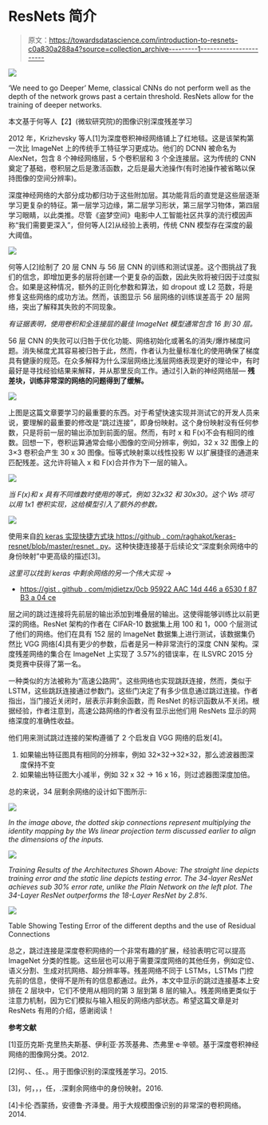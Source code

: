 # ResNets 简介

> 原文：<https://towardsdatascience.com/introduction-to-resnets-c0a830a288a4?source=collection_archive---------1----------------------->

![](img/bdc297ec3e7beb6c843b7077dcb72bb4.png)

‘We need to go Deeper’ Meme, classical CNNs do not perform well as the depth of the network grows past a certain threshold. ResNets allow for the training of deeper networks.

本文基于何等人【2】(微软研究院)的图像识别深度残差学习

2012 年，Krizhevsky 等人[1]为深度卷积神经网络铺上了红地毯。这是该架构第一次比 ImageNet 上的传统手工特征学习更成功。他们的 DCNN 被命名为 AlexNet，包含 8 个神经网络层，5 个卷积层和 3 个全连接层。这为传统的 CNN 奠定了基础，卷积层之后是激活函数，之后是最大池操作(有时池操作被省略以保持图像的空间分辨率)。

深度神经网络的大部分成功都归功于这些附加层。其功能背后的直觉是这些层逐渐学习更复杂的特征。第一层学习边缘，第二层学习形状，第三层学习物体，第四层学习眼睛，以此类推。尽管《盗梦空间》电影中人工智能社区共享的流行模因声称“我们需要更深入”，但何等人[2]从经验上表明，传统 CNN 模型存在深度的最大阈值。

![](img/843acf5efe005057b6319e690a5db7e5.png)

何等人[2]绘制了 20 层 CNN 与 56 层 CNN 的训练和测试误差。这个图挑战了我们的信念，即增加更多的层将创建一个更复杂的函数，因此失败将被归因于过度拟合。如果是这种情况，额外的正则化参数和算法，如 dropout 或 L2 范数，将是修复这些网络的成功方法。然而，该图显示 56 层网络的训练误差高于 20 层网络，突出了解释其失败的不同现象。

*有证据表明，使用卷积和全连接层的最佳 ImageNet 模型通常包含 16 到 30 层。*

56 层 CNN 的失败可以归咎于优化功能、网络初始化或著名的消失/爆炸梯度问题。消失梯度尤其容易被归咎于此，然而，作者认为批量标准化的使用确保了梯度具有健康的规范。在众多解释为什么深层网络比浅层网络表现更好的理论中，有时最好是寻找经验结果来解释，并从那里反向工作。通过引入新的神经网络层— **残差块，训练非常深的网络的问题得到了缓解。**

![](img/d11db166fd53bd9eefa059a1804cdf79.png)

上图是这篇文章要学习的最重要的东西。对于希望快速实现并测试它的开发人员来说，要理解的最重要的修改是“跳过连接”，即身份映射。这个身份映射没有任何参数，只是将前一层的输出添加到前面的层。然而，有时 x 和 F(x)不会有相同的维数。回想一下，卷积运算通常会缩小图像的空间分辨率，例如，32 x 32 图像上的 3×3 卷积会产生 30 x 30 图像。恒等式映射乘以线性投影 W 以扩展捷径的通道来匹配残差。这允许将输入 x 和 F(x)合并作为下一层的输入。

![](img/f5f3deae62886392caf23115cc584d80.png)

*当 F(x)和 x 具有不同维数时使用的等式，例如 32x32 和 30x30。这个 Ws 项可以用 1x1 卷积实现，这给模型引入了额外的参数。*

![](img/278dc2ac986a87b52d1e3e692981b879.png)

使用来自[的 keras 实现快捷方式块 https://github . com/raghakot/keras-resnet/blob/master/resnet . py](https://github.com/raghakot/keras-resnet/blob/master/resnet.py)。这种快捷连接基于后续论文“深度剩余网络中的身份映射”中更高级的描述[3]。

*这里可以找到 keras 中剩余网络的另一个伟大实现* →

*   [https://gist . github . com/mjdietzx/0cb 95922 AAC 14d 446 a 6530 f 87 B3 a 04 ce](https://gist.github.com/mjdietzx/0cb95922aac14d446a6530f87b3a04ce)

层之间的跳过连接将先前层的输出添加到堆叠层的输出。这使得能够训练比以前更深的网络。ResNet 架构的作者在 CIFAR-10 数据集上用 100 和 1，000 个层测试了他们的网络。他们在具有 152 层的 ImageNet 数据集上进行测试，该数据集仍然比 VGG 网络[4]具有更少的参数，后者是另一种非常流行的深度 CNN 架构。深度残差网络的集合在 ImageNet 上实现了 3.57%的错误率，在 ILSVRC 2015 分类竞赛中获得了第一名。

一种类似的方法被称为“高速公路网”。这些网络也实现跳跃连接，然而，类似于 LSTM，这些跳跃连接通过参数门。这些门决定了有多少信息通过跳过连接。作者指出，当门接近关闭时，层表示非剩余函数，而 ResNet 的标识函数从不关闭。根据经验，作者注意到，高速公路网络的作者没有显示出他们用 ResNets 显示的网络深度的准确性收益。

他们用来测试跳过连接的架构遵循了 2 个启发自 VGG 网络的启发[4]。

1.  如果输出特征图具有相同的分辨率，例如 32×32→32×32，那么滤波器图深度保持不变
2.  如果输出特征图大小减半，例如 32 x 32 → 16 x 16，则过滤器图深度加倍。

总的来说，34 层剩余网络的设计如下图所示:

![](img/5b38ea93f5a51cfde48055ff49d562a4.png)

*In the image above, the dotted skip connections represent multiplying the identity mapping by the Ws linear projection term discussed earlier to align the dimensions of the inputs.*

![](img/b4165be355741d7d97ecf1106dced854.png)

*Training Results of the Architectures Shown Above: The straight line depicts training error and the static line depicts testing error. The 34-layer ResNet achieves sub 30% error rate, unlike the Plain Network on the left plot. The 34-Layer ResNet outperforms the 18-Layer ResNet by 2.8%.*

![](img/41cbd5605b624d7700c76365d3094412.png)

Table Showing Testing Error of the different depths and the use of Residual Connections

总之，跳过连接是深度卷积网络的一个非常有趣的扩展，经验表明它可以提高 ImageNet 分类的性能。这些层也可以用于需要深度网络的其他任务，例如定位、语义分割、生成对抗网络、超分辨率等。残差网络不同于 LSTMs，LSTMs 门控先前的信息，使得不是所有的信息都通过。此外，本文中显示的跳过连接基本上安排在 2 层块中，它们不使用从相同的第 3 层到第 8 层的输入。残差网络更类似于注意力机制，因为它们模拟与输入相反的网络内部状态。希望这篇文章是对 ResNets 有用的介绍，感谢阅读！

**参考文献**

[1]亚历克斯·克里热夫斯基、伊利亚·苏茨基弗、杰弗里·e·辛顿。基于深度卷积神经网络的图像网分类。2012.

[2]何、、任、。用于图像识别的深度残差学习。2015.

[3]，何，，，任，.深剩余网络中的身份映射。2016.

[4]卡伦·西蒙扬，安德鲁·齐泽曼。用于大规模图像识别的非常深的卷积网络。2014.